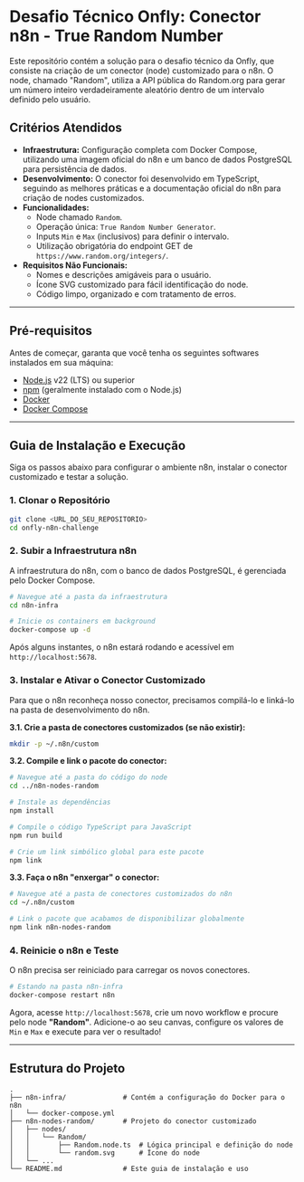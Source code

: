 # Desafio Técnico Onfly: Conector n8n - True Random Number

Este repositório contém a solução para o desafio técnico da Onfly, que consiste na criação de um conector (node) customizado para o n8n. O node, chamado "Random", utiliza a API pública do Random.org para gerar um número inteiro verdadeiramente aleatório dentro de um intervalo definido pelo usuário.

## Critérios Atendidos

-   **Infraestrutura:** Configuração completa com Docker Compose, utilizando uma imagem oficial do n8n e um banco de dados PostgreSQL para persistência de dados.
-   **Desenvolvimento:** O conector foi desenvolvido em TypeScript, seguindo as melhores práticas e a documentação oficial do n8n para criação de nodes customizados.
-   **Funcionalidades:**
    -   Node chamado `Random`.
    -   Operação única: `True Random Number Generator`.
    -   Inputs `Min` e `Max` (inclusivos) para definir o intervalo.
    -   Utilização obrigatória do endpoint GET de `https://www.random.org/integers/`.
-   **Requisitos Não Funcionais:**
    -   Nomes e descrições amigáveis para o usuário.
    -   Ícone SVG customizado para fácil identificação do node.
    -   Código limpo, organizado e com tratamento de erros.

---

## Pré-requisitos

Antes de começar, garanta que você tenha os seguintes softwares instalados em sua máquina:

-   [Node.js](https://nodejs.org/) v22 (LTS) ou superior
-   [npm](https://www.npmjs.com/) (geralmente instalado com o Node.js)
-   [Docker](https://www.docker.com/products/docker-desktop/)
-   [Docker Compose](https://docs.docker.com/compose/install/)

---

## Guia de Instalação e Execução

Siga os passos abaixo para configurar o ambiente n8n, instalar o conector customizado e testar a solução.

### 1. Clonar o Repositório

```bash
git clone <URL_DO_SEU_REPOSITORIO>
cd onfly-n8n-challenge
```

### 2. Subir a Infraestrutura n8n

A infraestrutura do n8n, com o banco de dados PostgreSQL, é gerenciada pelo Docker Compose.

```bash
# Navegue até a pasta da infraestrutura
cd n8n-infra

# Inicie os containers em background
docker-compose up -d
```

Após alguns instantes, o n8n estará rodando e acessível em `http://localhost:5678`.

### 3. Instalar e Ativar o Conector Customizado

Para que o n8n reconheça nosso conector, precisamos compilá-lo e linká-lo na pasta de desenvolvimento do n8n.

**3.1. Crie a pasta de conectores customizados (se não existir):**

```bash
mkdir -p ~/.n8n/custom
```

**3.2. Compile e link o pacote do conector:**

```bash
# Navegue até a pasta do código do node
cd ../n8n-nodes-random

# Instale as dependências
npm install

# Compile o código TypeScript para JavaScript
npm run build

# Crie um link simbólico global para este pacote
npm link
```

**3.3. Faça o n8n "enxergar" o conector:**

```bash
# Navegue até a pasta de conectores customizados do n8n
cd ~/.n8n/custom

# Link o pacote que acabamos de disponibilizar globalmente
npm link n8n-nodes-random
```

### 4. Reinicie o n8n e Teste

O n8n precisa ser reiniciado para carregar os novos conectores.

```bash
# Estando na pasta n8n-infra
docker-compose restart n8n
```

Agora, acesse `http://localhost:5678`, crie um novo workflow e procure pelo node **"Random"**. Adicione-o ao seu canvas, configure os valores de `Min` e `Max` e execute para ver o resultado!

---

## Estrutura do Projeto

```
.
├── n8n-infra/              # Contém a configuração do Docker para o n8n
│   └── docker-compose.yml
├── n8n-nodes-random/       # Projeto do conector customizado
│   ├── nodes/
│   │   └── Random/
│   │       ├── Random.node.ts  # Lógica principal e definição do node
│   │       └── random.svg      # Ícone do node
│   └── ...
└── README.md               # Este guia de instalação e uso
```
